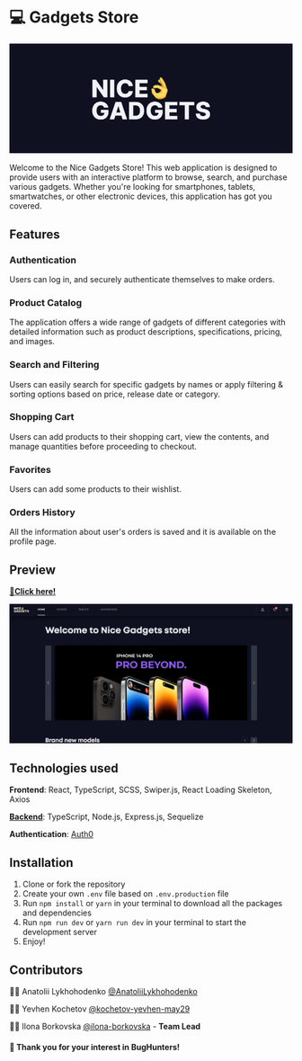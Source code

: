 # 💻 Gadgets Store

<p align="center">
  <img src="./public/readme-banner.png">
</p>

Welcome to the Nice Gadgets Store! This web application is designed to provide users with an interactive platform to browse, search, and purchase various gadgets. Whether you're looking for smartphones, tablets, smartwatches, or other electronic devices, this application has got you covered.

## Features

### Authentication

Users can log in, and securely authenticate themselves to make orders.

### Product Catalog

The application offers a wide range of gadgets of different categories with detailed information such as product descriptions, specifications, pricing, and images.

### Search and Filtering

Users can easily search for specific gadgets by names or apply filtering & sorting options based on price, release date or category.

### Shopping Cart

Users can add products to their shopping cart, view the contents, and manage quantities before proceeding to checkout.

### Favorites

Users can add some products to their wishlist.

### Orders History

All the information about user's orders is saved and it is available on the profile page.

## Preview

[**🔗Click here!**](https://fe-may23-bughunters.github.io/gadgets_store_fe/)

<p align="center">
  <img src="./public/home-page.jpg">
</p>

## Technologies used

**Frontend**: React, TypeScript, SCSS, Swiper.js, React Loading Skeleton, Axios

[**Backend**](https://github.com/fe-may23-BugHunters/gadgets_store_be): TypeScript, Node.js, Express.js, Sequelize

**Authentication**: [Auth0](https://auth0.com/)

## Installation

1. Clone or fork the repository
1. Create your own `.env` file based on `.env.production` file
1. Run `npm install` or `yarn` in your terminal to download all the packages and dependencies
1. Run `npm run dev` or `yarn run dev` in your terminal to start the development server
1. Enjoy!

## Contributors

👨‍💻 Anatolii Lykhohodenko [@AnatoliiLykhohodenko](https://github.com/AnatoliiLykhohodenko)

👨‍💻 Yevhen Kochetov [@kochetov-yevhen-may29](https://github.com/kochetov-yevhen-may29)

👩‍💻 Ilona Borkovska [@ilona-borkovska](https://github.com/ilona-borkovska) - **Team Lead**

#### 💟 Thank you for your interest in BugHunters!
